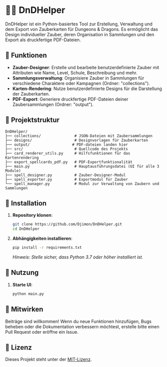 # 🧙‍♂️ DnDHelper

DnDHelper ist ein Python-basiertes Tool zur Erstellung, Verwaltung und dem Export von Zauberkarten für Dungeons & Dragons. Es ermöglicht das Design individueller Zauber, deren Organisation in Sammlungen und den Export als druckfertige PDF-Dateien.

## 🔧 Funktionen

- **Zauber-Designer**: Erstelle und bearbeite benutzerdefinierte Zauber mit Attributen wie Name, Level, Schule, Beschreibung und mehr.
- **Sammlungsverwaltung**: Organisiere Zauber in Sammlungen für verschiedene Charaktere oder Kampagnen (Ordner: "collections").
- **Karten-Rendering**: Nutze benutzerdefinierte Designs für die Darstellung der Zauberkarten.
- **PDF-Export**: Generiere druckfertige PDF-Dateien deiner Zaubersammlungen (Ordner: "output").

## 📁 Projektstruktur

```
DnDHelper/
├── collections/               # JSON-Dateien mit Zaubersammlungen
├── designs/                   # Designvorlagen für Zauberkarten
├── output/                   # PDF-dateien landen hier
├── src/                       # Quellcode des Projekts
├── card_renderer_utils.py     # Hilfsfunktionen für das Kartenrendering
├── export_spellcards_pdf.py   # PDF-Exportfunktionalität
├── main.py                    # Hauptausführungsdatei (UI für alle 3 Module)
├── spell_designer.py          # Zauber-Designer-Modul
├── spell_exporter.py          # Exportmodul für Zauber
└── spell_manager.py           # Modul zur Verwaltung von Zaubern und Sammlungen
```

## 🚀 Installation

1. **Repository klonen**:
   ```bash
   git clone https://github.com/Djimon/DnDHelper.git
   cd DnDHelper
   ```

2. **Abhängigkeiten installieren**:
   ```bash
   pip install -r requirements.txt
   ```

   *Hinweis: Stelle sicher, dass Python 3.7 oder höher installiert ist.*

## 🧪 Nutzung

1. **Starte UI**:
   ```bash
   python main.py
   ```

## 🤝 Mitwirken

Beiträge sind willkommen! Wenn du neue Funktionen hinzufügen, Bugs beheben oder die Dokumentation verbessern möchtest, erstelle bitte einen Pull Request oder eröffne ein Issue.

## 📄 Lizenz

Dieses Projekt steht unter der [MIT-Lizenz](LICENSE).
